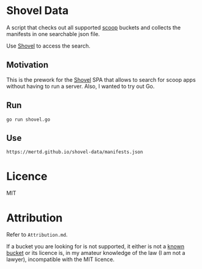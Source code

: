 # Shovel Data

A script that checks out all supported [scoop](https://scoop.sh/) buckets and collects the manifests in one searchable json file.

Use [Shovel](https://shovel.sh) to access the search.

## Motivation

This is the prework for the [Shovel](https://shovel.sh) SPA that allows to search for scoop apps without having to run a server. Also, I wanted to try out Go.

## Run

`go run shovel.go`

## Use

`https://mertd.github.io/shovel-data/manifests.json`

# Licence

MIT

# Attribution

Refer to `Attribution.md`.

If a bucket you are looking for is not supported, it either is not a [known bucket](https://github.com/lukesampson/scoop/blob/master/buckets.json) or its licence is, in my amateur knowledge of the law (I am not a lawyer), incompatible with the MIT licence.